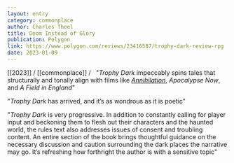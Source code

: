 ```yaml
---
layout: entry
category: commonplace
author: Charles Theel
title: Doom Instead of Glory
publication: Polygon
link: https://www.polygon.com/reviews/23416587/trophy-dark-review-rpg
date: 2023-01-09
---
```


[[2023]] / [[commonplace]] / 
 
"*Trophy Dark* impeccably spins tales that structurally and tonally align with films like [*Annihilation*](http://polygon.com/2018/2/21/17036936/annihilation-movie-review-2018-natalie-portman-alex-garland), *Apocalypse Now*, and *A Field in England*"

"*Trophy Dark* has arrived, and it’s as wondrous as it is poetic"

"*Trophy Dark* is very progressive. In addition to constantly calling for player input and beckoning them to flesh out their characters and the haunted world, the rules text also addresses issues of consent and troubling content. An entire section of the book brings thoughtful guidance on the necessary discussion and caution surrounding the dark places the narrative may go. It’s refreshing how forthright the author is with a sensitive topic"
